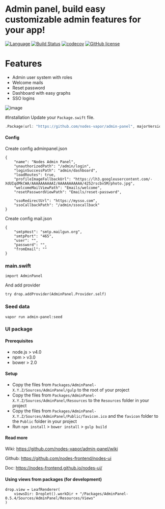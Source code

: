 # Admin panel, build easy customizable admin features for your app!
[![Language](https://img.shields.io/badge/Swift-3-brightgreen.svg)](http://swift.org)
[![Build Status](https://travis-ci.org/nodes-vapor/admin-panel.svg?branch=master)](https://travis-ci.org/nodes-vapor/admin-panel)
[![codecov](https://codecov.io/gh/nodes-vapor/admin-panel/branch/master/graph/badge.svg)](https://codecov.io/gh/nodes-vapor/admin-panel)
[![GitHub license](https://img.shields.io/badge/license-MIT-blue.svg)](https://raw.githubusercontent.com/nodes-vapor/admin-panel/master/LICENSE)
# Features
 - Admin user system with roles
 - Welcome mails
 - Reset password
 - Dashboard with easy graphs
 - SSO logins
 
![image](https://cloud.githubusercontent.com/assets/1279756/21502899/83ff79dc-cc53-11e6-8222-40bfa773d361.png)

#Installation
Update your `Package.swift` file.
```swift
.Package(url: "https://github.com/nodes-vapor/admin-panel", majorVersion: 0)
```


#### Config
Create config adminpanel.json

```
{
    "name": "Nodes Admin Panel",
    "unauthorizedPath": "/admin/login",
    "loginSuccessPath": "admin/dashboard",
    "loadRoutes": true,
    "profileImageFallbackUrl": "https://lh3.googleusercontent.com/-XdUIqdMkCWA/AAAAAAAAAAI/AAAAAAAAAAA/4252rscbv5M/photo.jpg",
    "welcomeMailViewPath": "Emails/welcome",
    "resetPasswordViewPath": "Emails/reset-password",
    
    "ssoRedirectUrl": "https://mysso.com",
    "ssoCallbackPath": "/admin/ssocallback"
}

```

Create config mail.json
```
{
    "smtpHost": "smtp.mailgun.org",
    "smtpPort": "465",
    "user": "",
    "password": "",
    "fromEmail": ""
}
```

### main.swift
```
import AdminPanel
```

And add provider
```
try drop.addProvider(AdminPanel.Provider.self)
```
### Seed data
```
vapor run admin-panel:seed
```

### UI package

#### Prerequisites

- node.js > v4.0
- npm > v3.0
- bower > 2.0

#### Setup

- Copy the files from `Packages/AdminPanel-X.Y.Z/Sources/AdminPanel/gulp` to the root of your project
- Copy the files from `Packages/AdminPanel-X.Y.Z/Sources/AdminPanel/Resources` to the `Resources` folder in your project
- Copy the files from `Packages/AdminPanel-X.Y.Z/Sources/AdminPanel/Public/favicon.ico` and the `favicon` folder to the `Public` folder in your project
- Run `npm install` > `bower install` > `gulp build`

#### Read more

Wiki: https://github.com/nodes-vapor/admin-panel/wiki

Github: https://github.com/nodes-frontend/nodes-ui

Doc: https://nodes-frontend.github.io/nodes-ui/

#### Using views from packages (for development)
```
drop.view = LeafRenderer(
    viewsDir: Droplet().workDir + "/Packages/AdminPanel-0.5.4/Sources/AdminPanel/Resources/Views"
)
```
